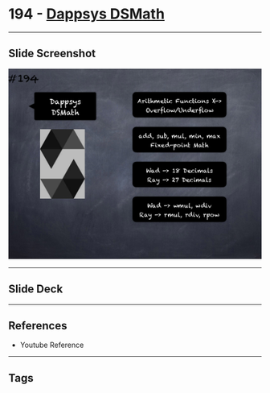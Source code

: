 # 194 - [Dappsys DSMath](Dappsys%20DSMath.md)


___
## Slide Screenshot
![194.png](../images/solidity201/194.png)
___
## Slide Deck

___
## References
- Youtube Reference
___
## Tags